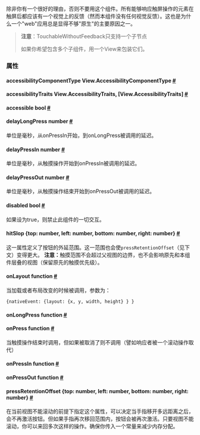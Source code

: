 除非你有一个很好的理由，否则不要用这个组件。所有能够响应触屏操作的元素在触屏后都应该有一个视觉上的反馈（然而本组件没有任何视觉反馈）。这也是为什么一个"web"应用总是显得不够"原生"的主要原因之一。

> **注意**：TouchableWithoutFeedback只支持一个子节点
>
> 如果你希望包含多个子组件，用一个View来包装它们。

### 属性

<div class="props">
    <div class="prop">
        <h4 class="propTitle"><a class="anchor" name="accessibilitycomponenttype"></a>accessibilityComponentType <span class="propType">View.AccessibilityComponentType</span> <a class="hash-link" href="#accessibilitycomponenttype">#</a></h4>
    </div>
    <div class="prop">
        <h4 class="propTitle"><a class="anchor" name="accessibilitytraits"></a>accessibilityTraits <span class="propType">View.AccessibilityTraits, [View.AccessibilityTraits]</span> <a class="hash-link" href="#accessibilitytraits">#</a></h4>
    </div>
    <div class="prop">
        <h4 class="propTitle"><a class="anchor" name="accessible"></a>accessible <span class="propType">bool</span> <a class="hash-link" href="#accessible">#</a></h4>
    </div>
    <div class="prop">
        <h4 class="propTitle"><a class="anchor" name="delaylongpress"></a>delayLongPress <span class="propType">number</span> <a class="hash-link" href="#delaylongpress">#</a></h4>
        <div>
            <p>单位是毫秒，从onPressIn开始，到onLongPress被调用的延迟。</p>
        </div>
    </div>
    <div class="prop">
        <h4 class="propTitle"><a class="anchor" name="delaypressin"></a>delayPressIn <span class="propType">number</span> <a class="hash-link" href="#delaypressin">#</a></h4>
        <div>
            <p>单位是毫秒，从触摸操作开始到onPressIn被调用的延迟。</p>
        </div>
    </div>
    <div class="prop">
        <h4 class="propTitle"><a class="anchor" name="delaypressout"></a>delayPressOut <span class="propType">number</span> <a class="hash-link" href="#delaypressout">#</a></h4>
        <div>
            <p>单位是毫秒，从触摸操作结束开始到onPressOut被调用的延迟。</p>
        </div>
    </div>
    <div class="prop">
	    <h4 class="propTitle">
	    <a class="anchor" name="disabled"></a>disabled <span class="propType">bool</span> <a class="hash-link" href="touchablewithoutfeedback.html#disabled">#</a>
	    </h4>
	    <div><p>如果设为true，则禁止此组件的一切交互。</p></div>
    </div>
    <div class="prop">
	    <h4 class="propTitle">
	    <a class="anchor" name="hitslop"></a>hitSlop <span class="propType">{top: number, left: number, bottom: number, right: number}</span> <a class="hash-link" href="touchablewithoutfeedback.html#hitslop">#</a>
	    </h4>
	    <div><p>这一属性定义了按钮的外延范围。这一范围也会使<code>pressRetentionOffset</code>（见下文）变得更大。
	<strong>注意：</strong>触摸范围不会超过父视图的边界，也不会影响原先和本组件层叠的视图（保留原先的触摸优先级）。</p></div>
	</div>
    <div class="prop">
        <h4 class="propTitle"><a class="anchor" name="onlayout"></a>onLayout <span class="propType">function</span> <a class="hash-link" href="#onlayout">#</a></h4>
        <div>
            <p>当加载或者布局改变的时候被调用，参数为：</p>
            <p>  <code>{nativeEvent: {layout: {x, y, width, height} } }</code></p>
        </div>
    </div>
    <div class="prop">
        <h4 class="propTitle"><a class="anchor" name="onlongpress"></a>onLongPress <span class="propType">function</span> <a class="hash-link" href="#onlongpress">#</a></h4>
    </div>
    <div class="prop">
        <h4 class="propTitle"><a class="anchor" name="onpress"></a>onPress <span class="propType">function</span> <a class="hash-link" href="#onpress">#</a></h4>
        <div>
            <p>当触摸操作结束时调用，但如果被取消了则不调用（譬如响应者被一个滚动操作取代）</p>
        </div>
    </div>
    <div class="prop">
        <h4 class="propTitle"><a class="anchor" name="onpressin"></a>onPressIn <span class="propType">function</span> <a class="hash-link" href="#onpressin">#</a></h4>
    </div>
    <div class="prop">
        <h4 class="propTitle"><a class="anchor" name="onpressout"></a>onPressOut <span class="propType">function</span> <a class="hash-link" href="#onpressout">#</a></h4>
    </div>
    <div class="prop">
        <h4 class="propTitle"><a class="anchor" name="pressretentionoffset"></a>pressRetentionOffset <span class="propType">{top: number, left: number, bottom: number, right: number}</span> <a class="hash-link" href="#pressretentionoffset">#</a></h4>
        <div>
            <p>在当前视图不能滚动的前提下指定这个属性，可以决定当手指移开多远距离之后，会不再激活按钮。但如果手指再次移回范围内，按钮会被再次激活。只要视图不能滚动，你可以来回多次这样的操作。确保你传入一个常量来减少内存分配。</p>
        </div>
    </div>
</div>
